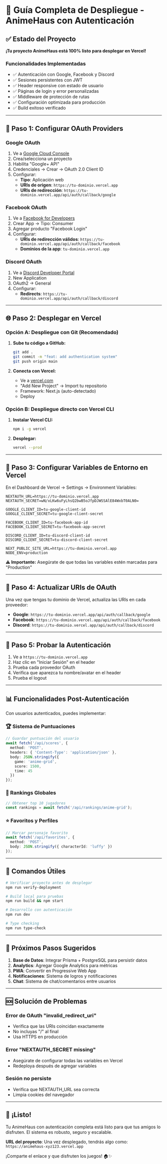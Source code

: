 # 🚀 Guía Completa de Despliegue - AnimeHaus con Autenticación

## ✅ Estado del Proyecto

**¡Tu proyecto AnimeHaus está 100% listo para desplegar en Vercel!** 

### Funcionalidades Implementadas
- ✅ Autenticación con Google, Facebook y Discord
- ✅ Sesiones persistentes con JWT
- ✅ Header responsive con estado de usuario
- ✅ Páginas de login y error personalizadas
- ✅ Middleware de protección de rutas
- ✅ Configuración optimizada para producción
- ✅ Build exitoso verificado

---

## 🔧 Paso 1: Configurar OAuth Providers

### Google OAuth
1. Ve a [Google Cloud Console](https://console.cloud.google.com/)
2. Crea/selecciona un proyecto
3. Habilita "Google+ API"
4. Credenciales → Crear → OAuth 2.0 Client ID
5. Configurar:
   - **Tipo**: Aplicación web
   - **URIs de origen**: `https://tu-dominio.vercel.app`
   - **URIs de redirección**: `https://tu-dominio.vercel.app/api/auth/callback/google`

### Facebook OAuth
1. Ve a [Facebook for Developers](https://developers.facebook.com/)
2. Crear App → Tipo: Consumer
3. Agregar producto "Facebook Login"
4. Configurar:
   - **URIs de redirección válidos**: `https://tu-dominio.vercel.app/api/auth/callback/facebook`
   - **Dominios de la app**: `tu-dominio.vercel.app`

### Discord OAuth
1. Ve a [Discord Developer Portal](https://discord.com/developers/applications)
2. New Application
3. OAuth2 → General
4. Configurar:
   - **Redirects**: `https://tu-dominio.vercel.app/api/auth/callback/discord`

---

## 🌐 Paso 2: Desplegar en Vercel

### Opción A: Despliegue con Git (Recomendado)

1. **Sube tu código a GitHub:**
   ```bash
   git add .
   git commit -m "feat: add authentication system"
   git push origin main
   ```

2. **Conecta con Vercel:**
   - Ve a [vercel.com](https://vercel.com)
   - "Add New Project" → Import tu repositorio
   - Framework: Next.js (auto-detectado)
   - Deploy

### Opción B: Despliegue directo con Vercel CLI

1. **Instalar Vercel CLI:**
   ```bash
   npm i -g vercel
   ```

2. **Desplegar:**
   ```bash
   vercel --prod
   ```

---

## 🔑 Paso 3: Configurar Variables de Entorno en Vercel

En el Dashboard de Vercel → Settings → Environment Variables:

```env
NEXTAUTH_URL=https://tu-dominio.vercel.app
NEXTAUTH_SECRET=wN/xLKw6uFyLhsQ2bwB5oJfpDJWSSAlE84WxbT0ALN0=

GOOGLE_CLIENT_ID=tu-google-client-id
GOOGLE_CLIENT_SECRET=tu-google-client-secret

FACEBOOK_CLIENT_ID=tu-facebook-app-id
FACEBOOK_CLIENT_SECRET=tu-facebook-app-secret

DISCORD_CLIENT_ID=tu-discord-client-id
DISCORD_CLIENT_SECRET=tu-discord-client-secret

NEXT_PUBLIC_SITE_URL=https://tu-dominio.vercel.app
NODE_ENV=production
```

**⚠️ Importante:** Asegúrate de que todas las variables estén marcadas para "Production"

---

## 🔄 Paso 4: Actualizar URIs de OAuth

Una vez que tengas tu dominio de Vercel, actualiza las URIs en cada proveedor:

- **Google**: `https://tu-dominio.vercel.app/api/auth/callback/google`
- **Facebook**: `https://tu-dominio.vercel.app/api/auth/callback/facebook`
- **Discord**: `https://tu-dominio.vercel.app/api/auth/callback/discord`

---

## 🧪 Paso 5: Probar la Autenticación

1. Ve a `https://tu-dominio.vercel.app`
2. Haz clic en "Iniciar Sesión" en el header
3. Prueba cada proveedor OAuth
4. Verifica que aparezca tu nombre/avatar en el header
5. Prueba el logout

---

## 📊 Funcionalidades Post-Autenticación

Con usuarios autenticados, puedes implementar:

### 🏆 Sistema de Puntuaciones
```typescript
// Guardar puntuación del usuario
await fetch('/api/scores', {
  method: 'POST',
  headers: { 'Content-Type': 'application/json' },
  body: JSON.stringify({
    game: 'anime-grid',
    score: 1500,
    time: 45
  })
});
```

### 👥 Rankings Globales
```typescript
// Obtener top 10 jugadores
const rankings = await fetch('/api/rankings/anime-grid');
```

### ⭐ Favoritos y Perfiles
```typescript
// Marcar personaje favorito
await fetch('/api/favorites', {
  method: 'POST',
  body: JSON.stringify({ characterId: 'luffy' })
});
```

---

## 🔧 Comandos Útiles

```bash
# Verificar proyecto antes de desplegar
npm run verify-deployment

# Build local para pruebas
npm run build && npm start

# Desarrollo con autenticación
npm run dev

# Type checking
npm run type-check
```

---

## 🎯 Próximos Pasos Sugeridos

1. **Base de Datos**: Integrar Prisma + PostgreSQL para persistir datos
2. **Analytics**: Agregar Google Analytics para métricas
3. **PWA**: Convertir en Progressive Web App
4. **Notificaciones**: Sistema de logros y notificaciones
5. **Chat**: Sistema de chat/comentarios entre usuarios

---

## 🆘 Solución de Problemas

### Error de OAuth "invalid_redirect_uri"
- Verifica que las URIs coincidan exactamente
- No incluyas "/" al final
- Usa HTTPS en producción

### Error "NEXTAUTH_SECRET missing"
- Asegúrate de configurar todas las variables en Vercel
- Redeploya después de agregar variables

### Sesión no persiste
- Verifica que NEXTAUTH_URL sea correcta
- Limpia cookies del navegador

---

## 🎉 ¡Listo!

Tu AnimeHaus con autenticación completa está listo para que tus amigos lo disfruten. El sistema es robusto, seguro y escalable.

**URL del proyecto**: Una vez desplegado, tendrás algo como:
`https://animehaus-xyz123.vercel.app`

¡Comparte el enlace y que disfruten los juegos! 🏠✨

